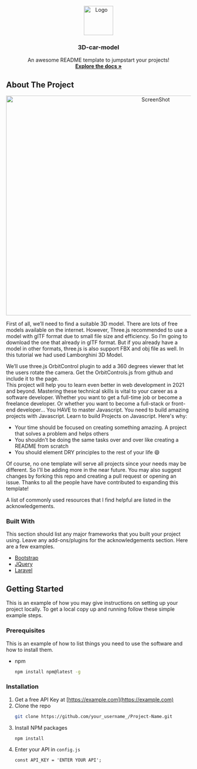 <p align="center">
<a href="https://www.youtube.com/c/epicprogrammer/">
    <img src="https://user-images.githubusercontent.com/73644573/119261615-ce73a880-bbf5-11eb-9fa3-4614b60e0126.png" alt="Logo" width="80" height="80">
  </a>

<h3 align="center">3D-car-model</h3>

  <p align="center">
    An awesome README template to jumpstart your projects!
    <br />
    <a href="https://github.com/othneildrew/Best-README-Template"><strong>Explore the docs »</strong></a>
  
  
  ## About The Project

<p align="center">
  <a href="https://santosharron.github.io/3D-car-model/">
    <img src="https://user-images.githubusercontent.com/73644573/119262368-93bf3f80-bbf8-11eb-9b05-afce09af4542.gif" alt="ScreenShot" width="800" height="600">
  </a>

First of all, we’ll need to find a suitable 3D model. There are lots of free models available on the internet. However, Three.js recommended to use a model with glTF format due to small file size and efficiency. So I’m going to download the one that already in glTF format. But if you already have a model in other formats, three.js is also support FBX and obj file as well. In this tutorial we had used Lamborghini 3D Model.

We’ll use three.js OrbitControl plugin to add a 360 degrees viewer that let the users rotate the camera. Get the OrbitControls.js from github and include it to the page.
    <br>
This project will help you to learn even better in web development in 2021 and beyond. Mastering these technical skills is vital to your career as a software developer. Whether you want to get a full-time job or become a freelance developer. Or whether you want to become a full-stack or front-end developer... You HAVE to master Javascript. You need to build amazing projects with Javascript. Learn to build Projects on Javascript.
    Here's why:
* Your time should be focused on creating something amazing. A project that solves a problem and helps others
* You shouldn't be doing the same tasks over and over like creating a README from scratch
* You should element DRY principles to the rest of your life :smile:

Of course, no one template will serve all projects since your needs may be different. So I'll be adding more in the near future. You may also suggest changes by forking this repo and creating a pull request or opening an issue. Thanks to all the people have have contributed to expanding this template!

A list of commonly used resources that I find helpful are listed in the acknowledgements.

### Built With

This section should list any major frameworks that you built your project using. Leave any add-ons/plugins for the acknowledgements section. Here are a few examples.
* [Bootstrap](https://getbootstrap.com)
* [JQuery](https://jquery.com)
* [Laravel](https://laravel.com)



<!-- GETTING STARTED -->
## Getting Started

This is an example of how you may give instructions on setting up your project locally.
To get a local copy up and running follow these simple example steps.

### Prerequisites

This is an example of how to list things you need to use the software and how to install them.
* npm
  ```sh
  npm install npm@latest -g
  ```

### Installation

1. Get a free API Key at [https://example.com](https://example.com)
2. Clone the repo
   ```sh
   git clone https://github.com/your_username_/Project-Name.git
   ```
3. Install NPM packages
   ```sh
   npm install
   ```
4. Enter your API in `config.js`
   ```JS
   const API_KEY = 'ENTER YOUR API';
   ```


